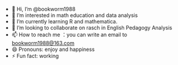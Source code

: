 - 👋 Hi, I’m @bookworm1988
- 👀 I’m interested in math education and data analysis
- 🌱 I’m currently learning R and  mathematica.
- 💞️ I’m looking to collaborate on rasch in English Pedagogy Analysis
- 📫 How to reach me ：you can write an email to  bookworm1988@163.com 
- 😄 Pronouns: enjoy and happiness
- ⚡ Fun fact: working 

<!---
bookworm1988/bookworm1988 is a ✨ special ✨ repository because its `README.md` (this file) appears on your GitHub profile.
You can click the Preview link to take a look at your changes.
--->
